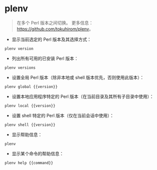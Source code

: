 # plenv

> 在多个 Perl 版本之间切换。
> 更多信息：<https://github.com/tokuhirom/plenv>。

- 显示当前选定的 Perl 版本及其选择方式：

`plenv version`

- 列出所有可用的已安装 Perl 版本：

`plenv versions`

- 设置全局 Perl 版本（除非本地或 shell 版本优先，否则使用此版本）：

`plenv global {{version}}`

- 设置本地应用程序特定的 Perl 版本（在当前目录及其所有子目录中使用）：

`plenv local {{version}}`

- 设置 shell 特定的 Perl 版本（仅在当前会话中使用）：

`plenv shell {{version}}`

- 显示帮助信息：

`plenv`

- 显示某个命令的帮助信息：

`plenv help {{command}}`